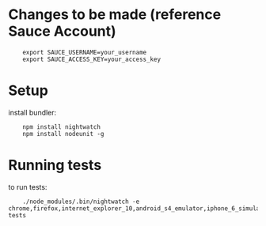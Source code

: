 # Changes to be made (reference Sauce Account)

```
	export SAUCE_USERNAME=your_username
	export SAUCE_ACCESS_KEY=your_access_key
```

# Setup
install bundler:
```
	npm install nightwatch
	npm install nodeunit -g
```

# Running tests
to run tests:
```
	./node_modules/.bin/nightwatch -e chrome,firefox,internet_explorer_10,android_s4_emulator,iphone_6_simulator tests

```
